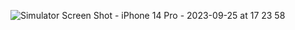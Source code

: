 
![Simulator Screen Shot - iPhone 14 Pro - 2023-09-25 at 17 23 58](https://github.com/znun/WeSplit/assets/33092475/a4f60474-2466-4b06-9e53-3c76290c7e9e)

